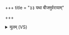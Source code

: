 +++
title = "३३ यथा बीजमुर्वरायाम्"

+++
<details><summary>मूलम् (VS)</summary>

यथा॒ बीज॑मु॒र्वरा॑यां कृ॒ष्टे फाले॑न॒ रोह॑ति।  
ए॒वा मयि॑ प्र॒जा प॒शवोऽन्न॑मन्नं॒ वि रो॑हतु ॥
</details>
